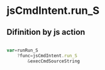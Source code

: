 # jsCmdIntent.run_S

## Difinition by js action

```js.js

var=runRun_S
	?func=jsCmdIntent.run_S
		&execCmdSourceString
```


